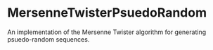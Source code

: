 # MersenneTwisterPsuedoRandom
An implementation of the Mersenne Twister algorithm for generating psuedo-random sequences.
